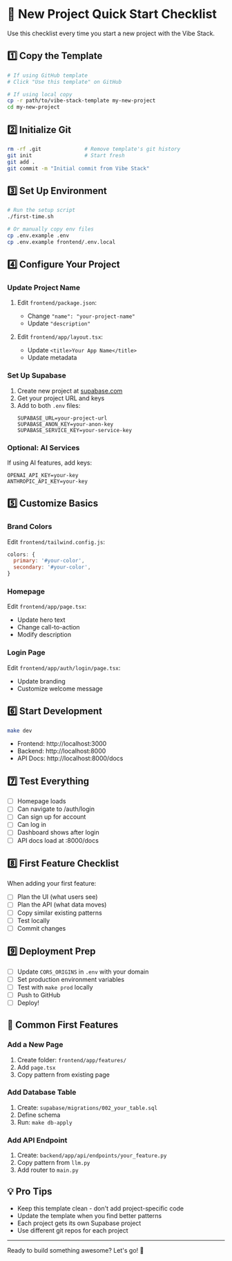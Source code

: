 # 🚀 New Project Quick Start Checklist

Use this checklist every time you start a new project with the Vibe Stack.

## 1️⃣ Copy the Template
```bash
# If using GitHub template
# Click "Use this template" on GitHub

# If using local copy
cp -r path/to/vibe-stack-template my-new-project
cd my-new-project
```

## 2️⃣ Initialize Git
```bash
rm -rf .git              # Remove template's git history
git init                 # Start fresh
git add .
git commit -m "Initial commit from Vibe Stack"
```

## 3️⃣ Set Up Environment
```bash
# Run the setup script
./first-time.sh

# Or manually copy env files
cp .env.example .env
cp .env.example frontend/.env.local
```

## 4️⃣ Configure Your Project

### Update Project Name
1. Edit `frontend/package.json`:
   - Change `"name": "your-project-name"`
   - Update `"description"`

2. Edit `frontend/app/layout.tsx`:
   - Update `<title>Your App Name</title>`
   - Update metadata

### Set Up Supabase
1. Create new project at [supabase.com](https://supabase.com)
2. Get your project URL and keys
3. Add to both `.env` files:
   ```
   SUPABASE_URL=your-project-url
   SUPABASE_ANON_KEY=your-anon-key
   SUPABASE_SERVICE_KEY=your-service-key
   ```

### Optional: AI Services
If using AI features, add keys:
```
OPENAI_API_KEY=your-key
ANTHROPIC_API_KEY=your-key
```

## 5️⃣ Customize Basics

### Brand Colors
Edit `frontend/tailwind.config.js`:
```js
colors: {
  primary: '#your-color',
  secondary: '#your-color',
}
```

### Homepage
Edit `frontend/app/page.tsx`:
- Update hero text
- Change call-to-action
- Modify description

### Login Page
Edit `frontend/app/auth/login/page.tsx`:
- Update branding
- Customize welcome message

## 6️⃣ Start Development
```bash
make dev
```
- Frontend: http://localhost:3000
- Backend: http://localhost:8000
- API Docs: http://localhost:8000/docs

## 7️⃣ Test Everything
- [ ] Homepage loads
- [ ] Can navigate to /auth/login
- [ ] Can sign up for account
- [ ] Can log in
- [ ] Dashboard shows after login
- [ ] API docs load at :8000/docs

## 8️⃣ First Feature Checklist
When adding your first feature:
- [ ] Plan the UI (what users see)
- [ ] Plan the API (what data moves)
- [ ] Copy similar existing patterns
- [ ] Test locally
- [ ] Commit changes

## 9️⃣ Deployment Prep
- [ ] Update `CORS_ORIGINS` in `.env` with your domain
- [ ] Set production environment variables
- [ ] Test with `make prod` locally
- [ ] Push to GitHub
- [ ] Deploy!

## 🎯 Common First Features

### Add a New Page
1. Create folder: `frontend/app/features/`
2. Add `page.tsx`
3. Copy pattern from existing page

### Add Database Table
1. Create: `supabase/migrations/002_your_table.sql`
2. Define schema
3. Run: `make db-apply`

### Add API Endpoint
1. Create: `backend/app/api/endpoints/your_feature.py`
2. Copy pattern from `llm.py`
3. Add router to `main.py`

## 💡 Pro Tips
- Keep this template clean - don't add project-specific code
- Update the template when you find better patterns
- Each project gets its own Supabase project
- Use different git repos for each project

---

Ready to build something awesome? Let's go! 🚀